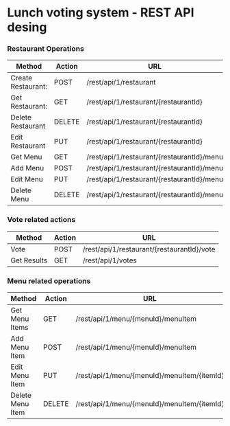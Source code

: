 # Lunch voting system - REST API desing
### Restaurant Operations

Method | Action | URL
---|---|---
Create Restaurant:  |POST       |/rest/api/1/restaurant  
Get Restaurant: 	|GET        |/rest/api/1/restaurant/{restaurantId}  
Delete Restaurant	|DELETE     |/rest/api/1/restaurant/{restaurantId}  
Edit Restaurant		|PUT        |/rest/api/1/restaurant/{restaurantId}  
Get Menu			|GET	    |/rest/api/1/restaurant/{restaurantId}/menu  
Add Menu            |POST       |/rest/api/1/restaurant/{restaurantId}/menu  
Edit Menu           |PUT        |/rest/api/1/restaurant/{restaurantId}/menu  
Delete Menu         |DELETE     |/rest/api/1/restaurant/{restaurantId}/menu  

### Vote related actions
Method | Action | URL
---|---|---
Vote                |POST       |/rest/api/1/restaurant/{restaurantId}/vote  
Get Results         |GET        |/rest/api/1/votes  

### Menu related operations
Method              | Action    | URL
---                 |---        |---
Get Menu Items		|GET	    |/rest/api/1/menu/{menuId}/menuItem  
Add Menu Item       |POST       |/rest/api/1/menu/{menuId}/menuItem  
Edit Menu Item      |PUT        |/rest/api/1/menu/{menuId}/menuItem/{itemId}  
Delete Menu Item    |DELETE     |/rest/api/1/menu/{menuId}/menuItem/{itemId}  
